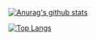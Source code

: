 [![Anurag's github stats](https://github-readme-stats-d8in.vercel.app/api?username=mizix&count_private=true&show_icons=true)](https://github.com/anuraghazra/github-readme-stats)

[![Top Langs](https://github-readme-stats-d8in.vercel.app/api/top-langs/?username=mizix)](https://github.com/anuraghazra/github-readme-stats)



